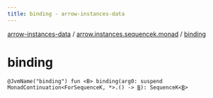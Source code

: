 ```yaml
---
title: binding - arrow-instances-data
---
```


[arrow-instances-data](../index.html) / [arrow.instances.sequencek.monad](index.html) / [binding](./binding.html)

# binding

`@JvmName("binding") fun <B> binding(arg0: suspend MonadContinuation<ForSequenceK, *>.() -> `[`B`](binding.html#B)`): SequenceK<`[`B`](binding.html#B)`>`